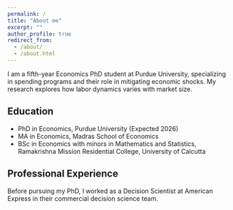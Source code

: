 ```yaml
---
permalink: /
title: "About me"
excerpt: ""
author_profile: true
redirect_from:
  - /about/
  - /about.html
---
```


I am a fifth-year Economics PhD student at Purdue University, specializing in spending programs and their role in mitigating economic shocks. My research explores how labor dynamics varies with market size.

## Education
- PhD in Economics, Purdue University (Expected 2026)
- MA in Economics, Madras School of Economics
- BSc in Economics with minors in Mathematics and Statistics, Ramakrishna Mission Residential College, University of Calcutta

## Professional Experience
Before pursuing my PhD, I worked as a Decision Scientist at American Express in their commercial decision science team.

